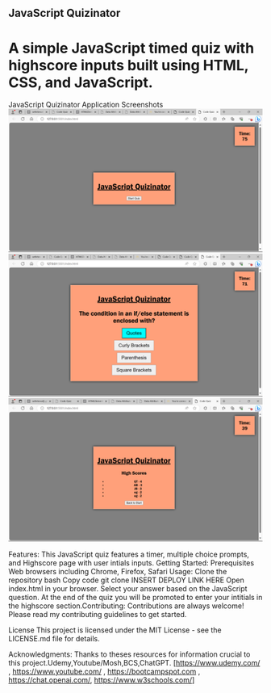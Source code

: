 ## JavaScript Quizinator  


# A simple JavaScript timed quiz with highscore inputs built using HTML, CSS, and JavaScript.

JavaScript Quizinator Application Screenshots
![Displays Beginning of Quiz with start button.](image-2.png)
![Displays An example JavaScript question with multiple choice boxes.](image-3.png)
![Displays Highscore Section with initials list from 1-5. ](image-1.png)

Features: This JavaScript quiz features a timer, multiple choice prompts, and Highscore page with user intials inputs. 
Getting Started: Prerequisites Web browsers including Chrome, Firefox, Safari Usage: Clone the repository bash Copy code git clone INSERT DEPLOY LINK HERE
Open index.html in your browser. Select your answer based on the JavaScript question. At the end of the quiz you will be promoted to enter your intitials in the highscore section.Contributing: Contributions are always welcome! Please read my contributing guidelines to get started.

License This project is licensed under the MIT License - see the LICENSE.md file for details.

Acknowledgments: Thanks to theses resources for information crucial to this project.Udemy,Youtube/Mosh,BCS,ChatGPT. [https://www.udemy.com/ , https://www.youtube.com/ , https://bootcampspot.com , https://chat.openai.com/, https://www.w3schools.com/]
